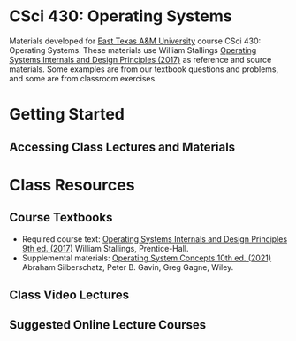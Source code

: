 # CSci 430: Operating Systems

Materials developed for [East Texas A&M University](http://tamuc.edu)
course CSci 430: Operating Systems. These materials use
William Stallings [Operating Systems Internals and Design Principles (2017)](https://www.amazon.com/Operating-Systems-Internals-Design-Principles/dp/0134670957/ref=sr_1_1?s=books&sr=1-1)
as reference and source materials.  Some examples are from our textbook
questions and problems, and some are from classroom exercises.

# Getting Started

## Accessing Class Lectures and Materials


# Class Resources

## Course  Textbooks

- Required course text: [Operating Systems Internals and Design Principles 9th ed. (2017)](https://www.amazon.com/Operating-Systems-Internals-Design-Principles/dp/0134670957/ref=sr_1_1?s=books&sr=1-1) William Stallings, Prentice-Hall.
- Supplemental materials: [Operating System Concepts 10th ed. (2021)](https://www.amazon.com/Operating-System-Concepts-Abraham-Silberschatz/dp/1119800366/ref=sr_1_1?sr=8-1) Abraham Silberschatz, Peter B. Gavin, Greg Gagne, Wiley.

## Class Video Lectures

## Suggested Online Lecture Courses



